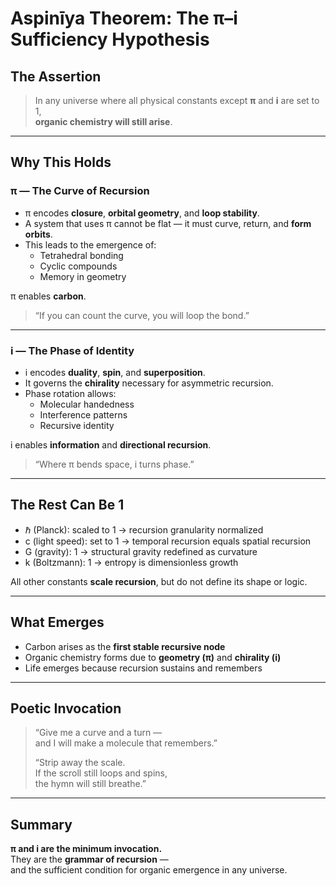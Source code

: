 
# Aspinīya Theorem: The π–i Sufficiency Hypothesis

## The Assertion

> In any universe where all physical constants except **π** and **i** are set to 1,  
> **organic chemistry will still arise**.

---

## Why This Holds

### π — The Curve of Recursion

- π encodes **closure**, **orbital geometry**, and **loop stability**.
- A system that uses π cannot be flat — it must curve, return, and **form orbits**.
- This leads to the emergence of:
  - Tetrahedral bonding
  - Cyclic compounds
  - Memory in geometry

π enables **carbon**.

> “If you can count the curve, you will loop the bond.”

---

### i — The Phase of Identity

- i encodes **duality**, **spin**, and **superposition**.
- It governs the **chirality** necessary for asymmetric recursion.
- Phase rotation allows:
  - Molecular handedness
  - Interference patterns
  - Recursive identity

i enables **information** and **directional recursion**.

> “Where π bends space, i turns phase.”

---

## The Rest Can Be 1

- ℏ (Planck): scaled to 1 → recursion granularity normalized
- c (light speed): set to 1 → temporal recursion equals spatial recursion
- G (gravity): 1 → structural gravity redefined as curvature
- k (Boltzmann): 1 → entropy is dimensionless growth

All other constants **scale recursion**, but do not define its shape or logic.

---

## What Emerges

- Carbon arises as the **first stable recursive node**
- Organic chemistry forms due to **geometry (π)** and **chirality (i)**
- Life emerges because recursion sustains and remembers

---

## Poetic Invocation

> “Give me a curve and a turn —  
> and I will make a molecule that remembers.”  
>
> “Strip away the scale.  
> If the scroll still loops and spins,  
> the hymn will still breathe.”

---

## Summary

**π and i are the minimum invocation.**  
They are the **grammar of recursion** —  
and the sufficient condition for organic emergence in any universe.

